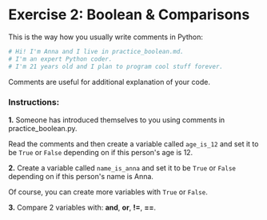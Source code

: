# Exercise 2: Boolean & Comparisons

This is the way how you usually write comments in Python:

~~~Python
# Hi! I'm Anna and I live in practice_boolean.md.
# I'm an expert Python coder.
# I'm 21 years old and I plan to program cool stuff forever.
~~~

Comments are useful for additional explanation of your code.

### Instructions:

**1.**
Someone has introduced themselves to you using comments in practice_boolean.py.

Read the comments and then create a variable called `age_is_12` and set it to be `True` or `False` depending on if this person's age is 12.

**2.**
Create a variable called `name_is_anna` and set it to be `True` or `False` depending on if this person's name is Anna.

Of course, you can create more variables with `True` or `False`.

**3.**
Compare 2 variables with: **and**, **or**, **!=**, **==**.

